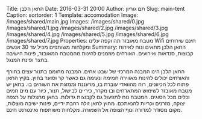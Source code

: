 Title: החאן הלבן
Date: 2016-03-31 20:00
Author: תם גוריון
Slug: main-tent
Caption:
sortorder: 1
Template: accomodation
Image: /images/shared/main.jpg
Images: /images/shared/0.jpg
        /images/shared/1.jpg
        /images/shared/2.jpg
        /images/shared/3.jpg
        /images/shared/4.jpg
        /images/shared/5.jpg
        /images/shared/6.jpg
        /images/shared/7.jpg
Properties: מטבח מאובזר
            תה וקפה עלינו
            Wifi חינם
            שירותים ומקלחות משותפים
            מכיל עד 30 אנשים
Summary: החאן הלבן מתאים ונוח לאירוח קבוצות, סנדאות ואירועים. האורחים מוזמנים להינות מהמטבח המאובזר, פינות הישיבה בחצר ופינת המנגל.

החאן הלבן הינו המבנה המרכזי של שבט אחים. המבנה מחומם בתנור עצים בחורף והאורחים יכולים להינות מאווירה חמימה ונעימה גם כאשר קר וסוער בחוץ. בקיץ החאן פתוח לכל הכיוונים, רוח מהוואדי עוברת בו, מרעננת וממזגת את השוהים בו. בחאן יש מטבח מאובזר לשימוש המתארחים ובו מקרר, כיריים לבישול, תנור, כיור עם מים חמים וכלים מכל הסוגים. המטבח נוח לתפעול גם לקבוצות גדולות. בחאן מחצלות על רצפה יצוקה, מזרנים וכריות להנאתכם. מחוץ לחאן זולה רחבת ידיים, פינות ישיבה מוצלות, מקום מסודר למדורה ונוף הצופה אל השמורה.
מקלחות משותפות ואינטרנט חינם.
